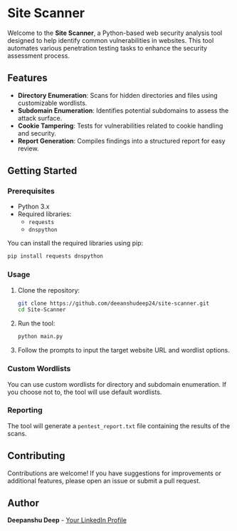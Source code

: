 # Site Scanner

Welcome to the **Site Scanner**, a Python-based web security analysis tool designed to help identify common vulnerabilities in websites. This tool automates various penetration testing tasks to enhance the security assessment process.

## Features

- **Directory Enumeration**: Scans for hidden directories and files using customizable wordlists.
- **Subdomain Enumeration**: Identifies potential subdomains to assess the attack surface.
- **Cookie Tampering**: Tests for vulnerabilities related to cookie handling and security.
- **Report Generation**: Compiles findings into a structured report for easy review.

## Getting Started

### Prerequisites

- Python 3.x
- Required libraries:
  - `requests`
  - `dnspython`

You can install the required libraries using pip:

```bash
pip install requests dnspython
```

### Usage

1. Clone the repository:

   ```bash
   git clone https://github.com/deeanshudeep24/site-scanner.git
   cd Site-Scanner
   ```

2. Run the tool:

   ```bash
   python main.py
   ```

3. Follow the prompts to input the target website URL and wordlist options.

### Custom Wordlists

You can use custom wordlists for directory and subdomain enumeration. If you choose not to, the tool will use default wordlists.

### Reporting

The tool will generate a `pentest_report.txt` file containing the results of the scans.

## Contributing

Contributions are welcome! If you have suggestions for improvements or additional features, please open an issue or submit a pull request.



## Author

**Deepanshu Deep** - [Your LinkedIn Profile](https://www.linkedin.com/in/deepanshu-deep24/)
```



